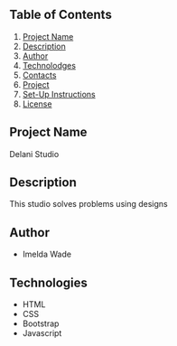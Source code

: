 ## Table of Contents
1. [Project Name](#Project-Name)
2. [Description](#Description)
3. [Author](#Author)
4. [Technolodges](#Technologies)
5. [Contacts](#Contacts)
6. [Project](#Project-live-link)
7. [Set-Up Instructions](#setup-instructions)
8. [License](#license)

## Project Name
Delani Studio

## Description
This studio solves problems using designs

## Author
* Imelda Wade

## Technologies                                                             
* HTML
* CSS
* Bootstrap
* Javascript


<!-- ## Contacts
Email: imelda.wade@student.moringaschool.com -->

<!-- ## Project live link
https://imeldawade.github.io/Delani-Studio/ -->

<!-- ##  setup Instructions
To run this project on your computer/local repository 

fork it from the remote repo:

https://github.com/imeldawade/Delani-Studio.git

then clone it to your local repo. -->

<!-- ## License
MIT [License](/LICENSE) (c) 2021 -->

<!--  -->